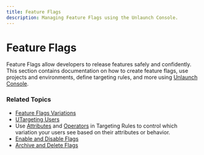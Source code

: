 ```yaml
---
title: Feature Flags
description: Managing Feature Flags using the Unlaunch Console.
---
```


# Feature Flags

Feature Flags allow developers to release features safely and confidently. This section contains documentation on how to create feature flags, use projects and environments, define targeting rules, and more using [Unlaunch Console](https://app.unlaunch.io/). 

### Related Topics
- [Feature Flags Variations](flagvariations)
- [UTargeting Users](targetingrules)
- Use [Attributes](../attributes/) and [Operators](../attributes/attributes-operators) in Targeting Rules to control which variation your users see based on their attributes or behavior.
- [Enable and Disable Flags](enable-disable-flags)
- [Archive and Delete Flags](archive-delete-flags)

